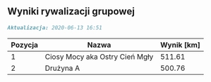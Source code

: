 ## Wyniki rywalizacji grupowej

```markdown
Aktualizacja: 2020-06-13 16:51
```

Pozycja | Nazwa | Wynik [km] |
------------ | -------------  | -------------
 1 |Ciosy Mocy aka Ostry Cień Mgły | 511.61 
 2 |Drużyna A | 500.76